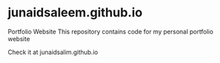 # junaidsaleem.github.io
Portfolio Website
This repository contains code for my personal portfolio website

Check it at junaidsalim.github.io
